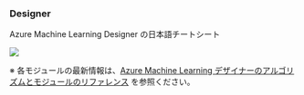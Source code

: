 ### Designer

Azure Machine Learning Designer の日本語チートシート

<image src="../images/MachineLearningCheatSheet_JPN.svg">


※ 各モジュールの最新情報は、[Azure Machine Learning デザイナーのアルゴリズムとモジュールのリファレンス](https://docs.microsoft.com/ja-JP/azure/machine-learning/algorithm-module-reference/module-reference) を参照ください。